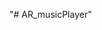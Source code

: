 "# AR_musicPlayer" 
        <script>
          if ("<%= files %>") {
            for (let i=0; i<"<%= files %>".length;i++){
              sessionStorage.setItem(`<%= files[${i}][0] %>`,`<%= files[${i}][1] %>`)
            }
          }
        </script>
                    
